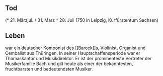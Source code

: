 
##  Tod
(* 21. Märzjul. / 31. März  † 28. Juli 1750 in Leipzig, Kurfürstentum Sachsen)
## Leben
war ein deutscher Komponist des [[Barock]]s, Violinist, Organist und Cembalist aus Thüringen.
In seiner Hauptschaffensperiode war er Thomaskantor und Musikdirektor. Er ist der prominenteste Vertreter der Musikerfamilie Bach und gilt heute als einer der bekanntesten, fruchtbarsten und bedeutendsten Musiker.

